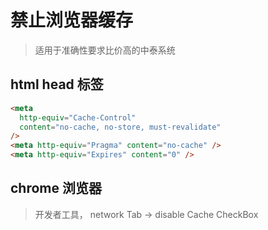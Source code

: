 # 禁止浏览器缓存

> 适用于准确性要求比价高的中泰系统

## html head 标签

```html
<meta
  http-equiv="Cache-Control"
  content="no-cache, no-store, must-revalidate"
/>
<meta http-equiv="Pragma" content="no-cache" />
<meta http-equiv="Expires" content="0" />
```

## chrome 浏览器

> 开发者工具， network Tab -> disable Cache CheckBox
